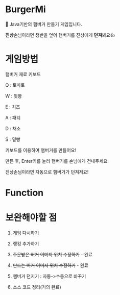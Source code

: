 # BurgerMi
🍔 Java기반의 햄버거 만들기 게임입니다.

**진상**손님이라면 쟁반을 엎어 햄버거를 진상에게 **던져**봐요👍

# 게임방법
햄버거 재료 키보드

Q : 토마토

W : 윗빵

E : 치즈

A : 패티

D : 채소

S : 밑빵

키보드를 이용하여 햄버거를 만들어요!

만든 후, Enter키를 눌러 햄버거를 손님에게 건내주세요

진상손님이라면 자동으로 햄버거가 던져저요!

# Function

# 보완해야할 점

1. 게임 다시하기

2. 랭킹 추가하기

3. ~~주문받은 버거 이미지 위치 수정하기~~ - 완료

4. ~~만드는 버거 이미지 위치 수정하기~~ - 완료

5. 햄버거 던지기 : 자동->수동으로 바꾸기

6. 소스 코드 정리(거의 완료)
